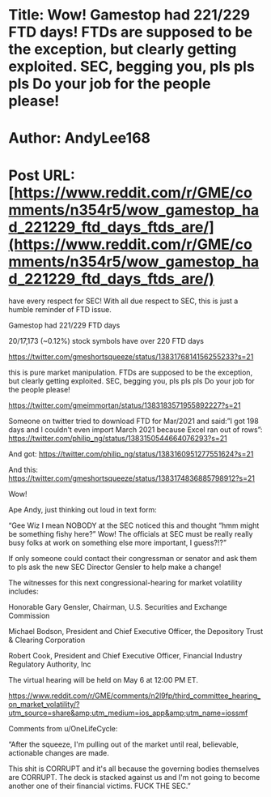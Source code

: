 # Title: Wow! Gamestop had 221/229 FTD days! FTDs are supposed to be the exception, but clearly getting exploited. SEC, begging you, pls pls pls Do your job for the people please!
# Author: AndyLee168
# Post URL: [https://www.reddit.com/r/GME/comments/n354r5/wow_gamestop_had_221229_ftd_days_ftds_are/](https://www.reddit.com/r/GME/comments/n354r5/wow_gamestop_had_221229_ftd_days_ftds_are/)


have every respect for SEC! With all due respect to SEC, this is just a humble reminder of FTD issue.

Gamestop had 221/229 FTD days 

20/17,173 (~0.12%) stock symbols have over 220 FTD days

https://twitter.com/gmeshortsqueeze/status/1383176814156255233?s=21


this is pure market manipulation. FTDs are supposed to be the exception, but clearly getting exploited. SEC, begging you, pls pls pls Do your job for the people please!

https://twitter.com/gmeimmortan/status/1383183571955892227?s=21

Someone on twitter tried to download FTD for Mar/2021 and said:”I got 198 days and I couldn't even import March 2021 because Excel ran out of rows”:
https://twitter.com/philip_ng/status/1383150544664076293?s=21

And got:
https://twitter.com/philip_ng/status/1383160951277551624?s=21

And this:
https://twitter.com/gmeshortsqueeze/status/1383174836885798912?s=21

Wow!





Ape Andy, just thinking out loud in text form:

“Gee Wiz I mean NOBODY at the SEC noticed this and thought “hmm might be something fishy here?” 
Wow! The officials at SEC must be really really busy folks at work on something else more important, I guess?!?”


If only someone could contact their congressman or senator and ask them to pls ask the new SEC Director Gensler to help make a change!

The witnesses for this next congressional-hearing for market volatility includes:

Honorable Gary Gensler, Chairman, U.S. Securities and Exchange Commission 

Michael Bodson, President and Chief Executive Officer, the Depository Trust &amp; Clearing Corporation 

Robert Cook, President and Chief Executive Officer, Financial Industry Regulatory Authority, Inc

The virtual hearing will be held on May 6 at 12:00 PM ET.

https://www.reddit.com/r/GME/comments/n2l9fp/third_committee_hearing_on_market_volatility/?utm_source=share&amp;utm_medium=ios_app&amp;utm_name=iossmf

Comments from u/OneLifeCycle:

“After the squeeze, I'm pulling out of the market until real, believable, actionable changes are made.


This shit is CORRUPT and it's all because the governing bodies themselves are CORRUPT. The deck is stacked against us and I'm not going to become another one of their financial victims. FUCK THE SEC.”